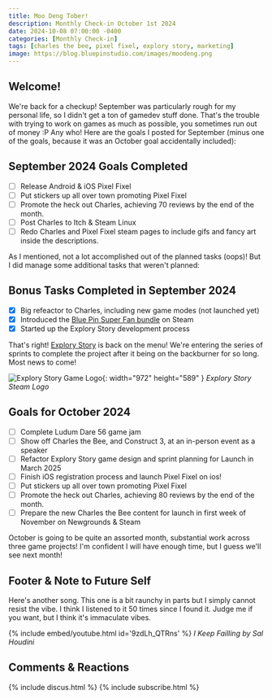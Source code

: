 ```yaml
---
title: Moo Deng Tober!
description: Monthly Check-in October 1st 2024
date: 2024-10-08 07:00:00 -0400
categories: [Monthly Check-in]
tags: [charles the bee, pixel fixel, explory story, marketing]
image: https://blog.bluepinstudio.com/images/moodeng.png
---
```


## Welcome!

We're back for a checkup! September was particularly rough for my personal life, so I didn't get a ton of gamedev stuff done. That's the trouble with trying to work on games as much as possible, you sometimes run out of money :P Any who! Here are the goals I posted for September (minus one of the goals, because it was an October goal accidentally included):

## September 2024 Goals Completed
  - [ ] Release Android & iOS Pixel Fixel
  - [ ] Put stickers up all over town promoting Pixel Fixel
  - [ ] Promote the heck out Charles, achieving 70 reviews by the end of the month.
  - [ ] Post Charles to Itch & Steam Linux
  - [ ] Redo Charles and Pixel Fixel steam pages to include gifs and fancy art inside the descriptions.

As I  mentioned, not a lot accomplished out of the planned tasks (oops)! But I did manage some additional tasks that weren't planned:  

## Bonus Tasks Completed in September 2024
  - [x] Big refeactor to Charles, including new game modes (not launched yet)
  - [x] Introduced the [Blue Pin Super Fan bundle](https://store.steampowered.com/bundle/45349/Blue_Pin_Super_Fan/) on Steam
  - [x] Started up the Explory Story development process

That's right! [Explory Story](https://explorystory.com/) is back on the menu! We're entering the series of sprints to complete the project after it being on the backburner for so long. Most news to come!

![Explory Story Game Logo](https://blog.bluepinstudio.com/images/explory.jpg){: width="972" height="589" }
_Explory Story Steam Logo_

## Goals for October 2024
  - [ ] Complete Ludum Dare 56 game jam
  - [ ] Show off Charles the Bee, and Construct 3, at an in-person event as a speaker
  - [ ] Refactor Explory Story game design and sprint planning for Launch in March 2025
  - [ ] Finish iOS registration process and launch Pixel Fixel on ios!
  - [ ] Put stickers up all over town promoting Pixel Fixel
  - [ ] Promote the heck out Charles, achieving 80 reviews by the end of the month.
  - [ ] Prepare the new Charles the Bee content for launch in first week of November on Newgrounds & Steam
    
October is going to be quite an assorted month, substantial work across three game projects! I'm confident I will have enough time, but I guess we'll see next month!

## Footer & Note to Future Self
Here's another song. This one is a bit raunchy in parts but I simply cannot resist the vibe. I think I listened to it 50 times since I found it. Judge me if you want, but I think it's immaculate vibes.

{% include embed/youtube.html id='9zdLh_QTRns' %}
_I Keep Failling by Sal Houdini_

## Comments & Reactions

{% include discus.html %}
{% include subscribe.html %}